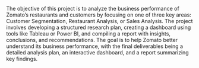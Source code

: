 The objective of this project is to analyze the business performance of Zomato’s restaurants and customers by focusing on one of three key areas: Customer Segmentation, Restaurant Analysis, or Sales Analysis. The project involves developing a structured research plan, creating a dashboard using tools like Tableau or Power BI, and compiling a report with insights, conclusions, and recommendations. The goal is to help Zomato better understand its business performance, with the final deliverables being a detailed analysis plan, an interactive dashboard, and a report summarizing key findings.
